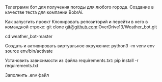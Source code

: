 Телеграмм бот для получения погоды для любого города. Создание в качестве теста для компании BobrAi.

Как запустить проект Клонировать репозиторий и перейти в него в командной строке: git clone git@github.com:OverDrive13/Weather_bot.git 

cd weather_bot-master 

Создать и активировать виртуальное окружение: 
python3 -m venv env source env/bin/activate

Установить зависимости из файла requirements.txt:
pip install -r requirements.txt

Заполнить .env файл
